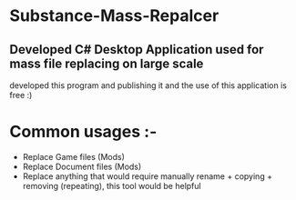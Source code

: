 # Substance-Mass-Repalcer
Developed C# Desktop Application used for mass file replacing on large scale 
-----------------------------------------------------------------------------

developed this program and publishing it and the use of this application is free :)
 
# Common usages :-
- Replace Game files (Mods)
- Replace Document files (Mods)
- Replace anything that would require manually rename + copying + removing (repeating), this tool would be helpful

